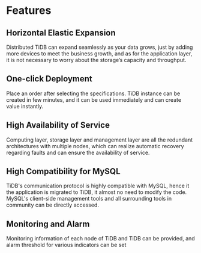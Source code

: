 # Features

## Horizontal Elastic Expansion
Distributed TiDB can expand seamlessly as your data grows, just by adding more devices to meet the business growth, and as for the application layer, it is not necessary to worry about the storage’s capacity and throughput. 

## One-click Deployment
Place an order after selecting the specifications. TiDB instance can be created in few minutes, and it can be used immediately and can create value instantly.

## High Availability of Service
Computing layer, storage layer and management layer are all the redundant architectures with multiple nodes, which can realize automatic recovery regarding faults and can ensure the availability of service.

## High Compatibility for MySQL
TiDB's communication protocol is highly compatible with MySQL, hence it the application is migrated to TiDB, it almost no need to modify the code. MySQL's client-side management tools and all surrounding tools in community can be directly accessed.

## Monitoring and Alarm
Monitoring information of each node of TiDB and TiDB can be provided, and alarm threshold for various indicators can be set

